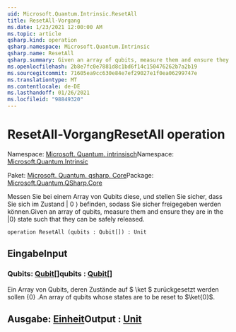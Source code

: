 ```yaml
---
uid: Microsoft.Quantum.Intrinsic.ResetAll
title: ResetAll-Vorgang
ms.date: 1/23/2021 12:00:00 AM
ms.topic: article
qsharp.kind: operation
qsharp.namespace: Microsoft.Quantum.Intrinsic
qsharp.name: ResetAll
qsharp.summary: Given an array of qubits, measure them and ensure they are in the |0⟩ state such that they can be safely released.
ms.openlocfilehash: 2b8e7fc0e7881d8c1bd6f14c150476262b7a2b19
ms.sourcegitcommit: 71605ea9cc630e84e7ef29027e1f0ea06299747e
ms.translationtype: MT
ms.contentlocale: de-DE
ms.lasthandoff: 01/26/2021
ms.locfileid: "98849320"
---
```

# <a name="resetall-operation"></a><span data-ttu-id="26a0b-102">ResetAll-Vorgang</span><span class="sxs-lookup"><span data-stu-id="26a0b-102">ResetAll operation</span></span>

<span data-ttu-id="26a0b-103">Namespace: [Microsoft. Quantum. intrinsisch](xref:Microsoft.Quantum.Intrinsic)</span><span class="sxs-lookup"><span data-stu-id="26a0b-103">Namespace: [Microsoft.Quantum.Intrinsic](xref:Microsoft.Quantum.Intrinsic)</span></span>

<span data-ttu-id="26a0b-104">Paket: [Microsoft. Quantum. qsharp. Core](https://nuget.org/packages/Microsoft.Quantum.QSharp.Core)</span><span class="sxs-lookup"><span data-stu-id="26a0b-104">Package: [Microsoft.Quantum.QSharp.Core](https://nuget.org/packages/Microsoft.Quantum.QSharp.Core)</span></span>


<span data-ttu-id="26a0b-105">Messen Sie bei einem Array von Qubits diese, und stellen Sie sicher, dass Sie sich im Zustand | 0 ⟩ befinden, sodass Sie sicher freigegeben werden können.</span><span class="sxs-lookup"><span data-stu-id="26a0b-105">Given an array of qubits, measure them and ensure they are in the |0⟩ state such that they can be safely released.</span></span>

```qsharp
operation ResetAll (qubits : Qubit[]) : Unit
```


## <a name="input"></a><span data-ttu-id="26a0b-106">Eingabe</span><span class="sxs-lookup"><span data-stu-id="26a0b-106">Input</span></span>

### <a name="qubits--qubit"></a><span data-ttu-id="26a0b-107">Qubits: [Qubit](xref:microsoft.quantum.lang-ref.qubit)[]</span><span class="sxs-lookup"><span data-stu-id="26a0b-107">qubits : [Qubit](xref:microsoft.quantum.lang-ref.qubit)[]</span></span>

<span data-ttu-id="26a0b-108">Ein Array von Qubits, deren Zustände auf $ \ket $ zurückgesetzt werden sollen {0} .</span><span class="sxs-lookup"><span data-stu-id="26a0b-108">An array of qubits whose states are to be reset to $\ket{0}$.</span></span>



## <a name="output--unit"></a><span data-ttu-id="26a0b-109">Ausgabe: [Einheit](xref:microsoft.quantum.lang-ref.unit)</span><span class="sxs-lookup"><span data-stu-id="26a0b-109">Output : [Unit](xref:microsoft.quantum.lang-ref.unit)</span></span>

